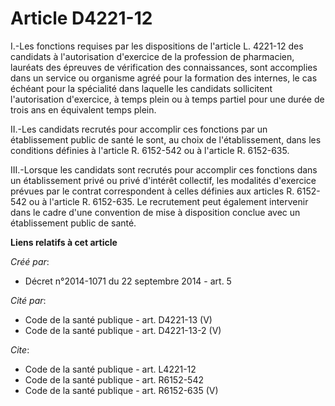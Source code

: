 # Article D4221-12

I.-Les fonctions requises par les dispositions de l'article L. 4221-12 des candidats à l'autorisation d'exercice de la
profession de pharmacien, lauréats des épreuves de vérification des connaissances, sont accomplies dans un service ou
organisme agréé pour la formation des internes, le cas échéant pour la spécialité dans laquelle les candidats sollicitent
l'autorisation d'exercice, à temps plein ou à temps partiel pour une durée de trois ans en équivalent temps plein. 

II.-Les candidats recrutés pour accomplir ces fonctions par un établissement public de santé le sont, au choix de
l'établissement, dans les conditions définies à l'article R. 6152-542 ou à l'article R. 6152-635. 

III.-Lorsque les candidats sont recrutés pour accomplir ces fonctions dans un établissement privé ou privé d'intérêt
collectif, les modalités d'exercice prévues par le contrat correspondent à celles définies aux articles R. 6152-542 ou à
l'article R. 6152-635. Le recrutement peut également intervenir dans le cadre d'une convention de mise à disposition conclue
avec un établissement public de santé.

**Liens relatifs à cet article**

_Créé par_:

  - Décret n°2014-1071 du 22 septembre 2014 - art. 5

_Cité par_:

  - Code de la santé publique - art. D4221-13 (V)
  - Code de la santé publique - art. D4221-13-2 (V)

_Cite_:

  - Code de la santé publique - art. L4221-12
  - Code de la santé publique - art. R6152-542
  - Code de la santé publique - art. R6152-635 (V)
